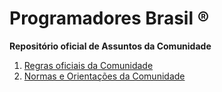 # Programadores Brasil ®
**Repositório oficial de Assuntos da Comunidade**

1. [Regras oficiais da Comunidade]()
2. [Normas e Orientações da Comunidade]()